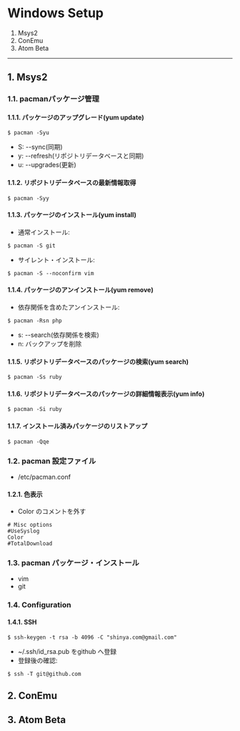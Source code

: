 # Windows Setup

1. Msys2
2. ConEmu
3. Atom Beta

---

## 1. Msys2

### 1.1. pacmanパッケージ管理

#### 1.1.1. パッケージのアップグレード(yum update)

```
$ pacman -Syu
```

- S: --sync(同期)
- y: --refresh(リポジトリデータベースと同期)
- u: --upgrades(更新)

#### 1.1.2. リポジトリデータベースの最新情報取得

```
$ pacman -Syy
```

#### 1.1.3. パッケージのインストール(yum install)

- 通常インストール:

```
$ pacman -S git
```

- サイレント・インストール:

```
$ pacman -S --noconfirm vim
```

#### 1.1.4. パッケージのアンインストール(yum remove)

- 依存関係を含めたアンインストール:

```
$ pacman -Rsn php
```

- s: --search(依存関係を検索)
- n: バックアップを削除

#### 1.1.5. リポジトリデータベースのパッケージの検索(yum search)

```
$ pacman -Ss ruby
```

#### 1.1.6. リポジトリデータベースのパッケージの詳細情報表示(yum info)

```
$ pacman -Si ruby
```

#### 1.1.7. インストール済みパッケージのリストアップ

```
$ pacman -Qqe
```

### 1.2. pacman 設定ファイル

- /etc/pacman.conf

#### 1.2.1. 色表示

- Color のコメントを外す

```
# Misc options
#UseSyslog
Color
#TotalDownload
```

### 1.3. pacman パッケージ・インストール

- vim
- git

### 1.4. Configuration

#### 1.4.1. SSH

```
$ ssh-keygen -t rsa -b 4096 -C "shinya.com@gmail.com"
```

- ~/.ssh/id_rsa.pub をgithub へ登録
- 登録後の確認:

```
$ ssh -T git@github.com
```

## 2. ConEmu

## 3. Atom Beta
